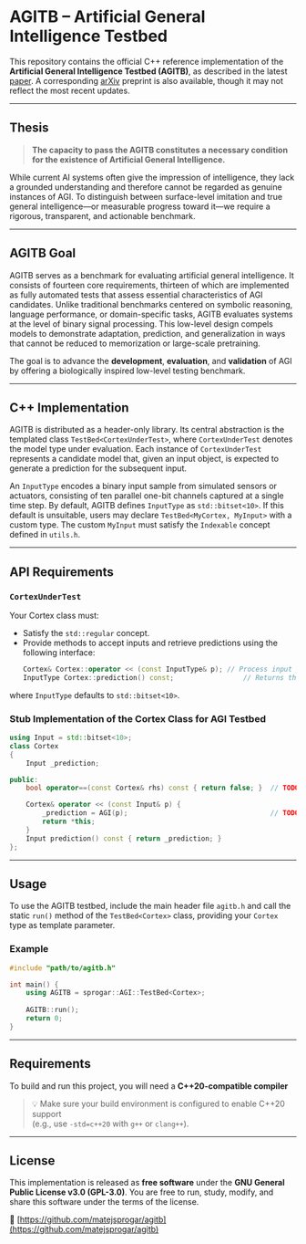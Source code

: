 # AGITB – Artificial General Intelligence Testbed

This repository contains the official C++ reference implementation of the **Artificial General Intelligence Testbed (AGITB)**, as described in the latest [paper](doc/AGITB.pdf). A corresponding [arXiv](https://arxiv.org/abs/2504.04430) preprint is also available, though it may not reflect the most recent updates.

---

## Thesis

> **The capacity to pass the AGITB constitutes a necessary condition for the existence of Artificial General Intelligence.**

While current AI systems often give the impression of intelligence, they lack a grounded understanding and therefore cannot be regarded as genuine instances of AGI. To distinguish between surface-level imitation and true general intelligence—or measurable progress toward it—we require a rigorous, transparent, and actionable benchmark.

---

## AGITB Goal

AGITB serves as a benchmark for evaluating artificial general intelligence. It consists of fourteen core requirements, thirteen of which are implemented as fully automated tests that assess essential characteristics of AGI candidates. Unlike traditional benchmarks centered on symbolic reasoning, language performance, or domain-specific tasks, AGITB evaluates systems at the level of binary signal processing. This low-level design compels models to demonstrate adaptation, prediction, and generalization in ways that cannot be reduced to memorization or large-scale pretraining.

The goal is to advance the **development**, **evaluation**, and **validation** of AGI by offering a biologically inspired low-level testing benchmark.

---

## C++ Implementation

AGITB is distributed as a header-only library. Its central abstraction is the templated class `TestBed<CortexUnderTest>`, where `CortexUnderTest` denotes the model type under evaluation. Each instance of `CortexUnderTest` represents a candidate model that, given an input object, is expected to generate a prediction for the subsequent input.

An `InputType` encodes a binary input sample from simulated sensors or actuators, consisting of ten parallel one-bit channels captured at a single time step. By default, AGITB defines `InputType` as `std::bitset<10>`. If this default is unsuitable, users may declare `TestBed<MyCortex, MyInput>` with a custom type. The custom `MyInput` must satisfy the `Indexable` concept defined in `utils.h`.

---

## API Requirements

### `CortexUnderTest`
Your Cortex class must:
- Satisfy the `std::regular` concept.
- Provide methods to accept inputs and retrieve predictions using the following interface:
  ```cpp
  Cortex& Cortex::operator << (const InputType& p); // Process input p
  InputType Cortex::prediction() const;                 // Returns the prediction for the next input
  ```

where `InputType` defaults to `std::bitset<10>`.

### Stub Implementation of the Cortex Class for AGI Testbed

```cpp
using Input = std::bitset<10>;
class Cortex
{
    Input _prediction;

public:
    bool operator==(const Cortex& rhs) const { return false; }  // TODO

    Cortex& operator << (const Input& p) {
        _prediction = AGI(p);                                   // TODO: Magic occurs here!
        return *this;
    }
    Input prediction() const { return _prediction; }
};
```
---


## Usage

To use the AGITB testbed, include the main header file `agitb.h` and call the static `run()` method of the `TestBed<Cortex>` class, providing your `Cortex` type as template parameter.

### Example

```cpp
#include "path/to/agitb.h"

int main() {
    using AGITB = sprogar::AGI::TestBed<Cortex>;
    
    AGITB::run();
    return 0;
}
```
---

## Requirements

To build and run this project, you will need a **C++20-compatible compiler** 

> 💡 Make sure your build environment is configured to enable C++20 support  
> (e.g., use `-std=c++20` with `g++` or `clang++`).

---

## License

This implementation is released as **free software** under the **GNU General Public License v3.0 (GPL-3.0)**. You are free to run, study, modify, and share this software under the terms of the license.

🔗 [https://github.com/matejsprogar/agitb](https://github.com/matejsprogar/agitb)
